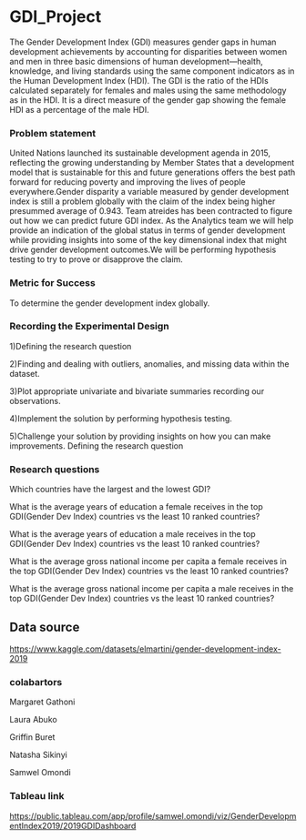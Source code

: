 # GDI_Project
The Gender Development Index (GDI) measures gender gaps in human development achievements by accounting for disparities between women and men in three basic dimensions of human development—health, knowledge, and living standards using the same component indicators as in the Human Development Index (HDI). The GDI is the ratio of the HDIs calculated separately for females and males using the same methodology as in the HDI. It is a direct measure of the gender gap showing the female HDI as a percentage of the male HDI.

### Problem statement

United Nations launched its sustainable development agenda in 2015, reflecting the growing understanding by Member States that a development model that is sustainable for this and future generations offers the best path forward for reducing poverty and improving the lives of people everywhere.Gender disparity a variable measured by gender development index is still a problem globally with the claim of the index being higher presummed average of 0.943. Team atreides has been contracted to figure out how we can predict future GDI index. As the Analytics team we will help provide an indication of the global status in terms of gender development while providing insights into some of the key dimensional index that might drive gender development outcomes.We will be performing hypothesis testing to try to prove or disapprove the claim.

### Metric for Success

To determine the gender development index globally.

### Recording the Experimental Design

1)Defining the research question

2)Finding and dealing with outliers, anomalies, and missing data within the dataset.

3)Plot appropriate univariate and bivariate summaries recording our observations.

4)Implement the solution by performing hypothesis testing.

5)Challenge your solution by providing insights on how you can make improvements. Defining the research question


### Research questions

Which countries have the largest and the lowest GDI?

What is the average years of education a female receives in the top GDI(Gender Dev Index) countries vs the least 10 ranked countries?

What is the average years of education a male receives in the top GDI(Gender Dev Index) countries vs the least 10 ranked countries?

What is the average gross national income per capita a female receives in the top GDI(Gender Dev Index) countries vs the least 10 ranked countries?

What is the average gross national income per capita a male receives in the top GDI(Gender Dev Index) countries vs the least 10 ranked countries?

## Data source

https://www.kaggle.com/datasets/elmartini/gender-development-index-2019

### colabartors

Margaret Gathoni 

Laura Abuko

Griffin Buret

Natasha Sikinyi

Samwel Omondi

### Tableau link
https://public.tableau.com/app/profile/samwel.omondi/viz/GenderDevelopmentIndex2019/2019GDIDashboard

